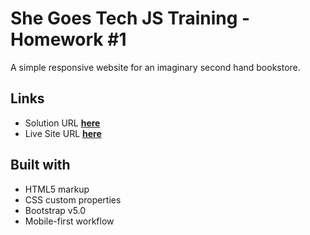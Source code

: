 # She Goes Tech JS Training - Homework #1

A simple responsive website for an imaginary second hand bookstore.

## Links

- Solution URL [**here**](https://github.com/KristineSoncika/SheGoesTech-homework-1)
- Live Site URL [**here**](https://kristinesoncika.github.io/SheGoesTech-homework-1/)

## Built with

- HTML5 markup
- CSS custom properties
- Bootstrap v5.0
- Mobile-first workflow
